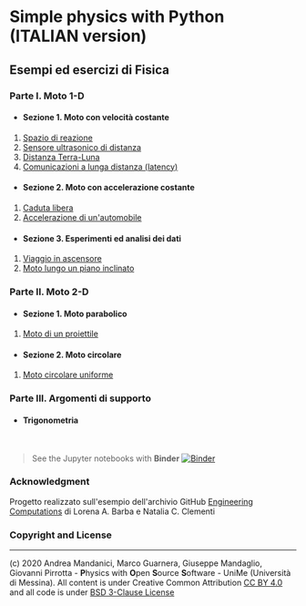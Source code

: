 # Simple physics with Python  (ITALIAN version)


## Esempi ed esercizi di Fisica

### Parte I. Moto 1-D
* #### Sezione 1. Moto con velocità costante
1. [Spazio di reazione](https://nbviewer.jupyter.org/github/POSS-UniMe/simple-physics-with-Python/blob/master/notebook/1-1-1-SpazioReazione.ipynb)
2. [Sensore ultrasonico di distanza](https://nbviewer.jupyter.org/github/POSS-UniMe/simple-physics-with-Python/blob/master/notebook/1-1-2-SensoreDistanza.ipynb)
3. [Distanza Terra-Luna](https://nbviewer.jupyter.org/github/POSS-UniMe/simple-physics-with-Python/blob/master/notebook/1-1-3-DistanzaTerraLunaVer2.ipynb)
4. [Comunicazioni a lunga distanza (latency)](https://nbviewer.jupyter.org/github/POSS-UniMe/simple-physics-with-Python/blob/master/notebook/1-1-4-ComunicazioniLungaDistanza.ipynb)

* #### Sezione 2. Moto con accelerazione costante
1. [Caduta libera](https://nbviewer.jupyter.org/github/POSS-UniMe/simple-physics-with-Python/blob/master/notebook/1-2-1-CadutaLibera.ipynb)
2. [Accelerazione di un'automobile](https://nbviewer.jupyter.org/github/POSS-UniMe/simple-physics-with-Python/blob/master/notebook/1-2-2-AccelerazioneAutomobile.ipynb)
* #### Sezione 3. Esperimenti ed analisi dei dati
1. [Viaggio in ascensore](https://nbviewer.jupyter.org/github/POSS-UniMe/simple-physics-with-Python/blob/master/notebook/1-3-1-ViaggioInAscensoreVer001.ipynb)
2. [Moto lungo un piano inclinato](https://nbviewer.jupyter.org/github/POSS-UniMe/simple-physics-with-Python/blob/master/notebook/1-3-2-PianoInclinato.ipynb)
### Parte II. Moto 2-D
* #### Sezione 1. Moto parabolico
1. [Moto di un proiettile](https://nbviewer.jupyter.org/github/POSS-UniMe/simple-physics-with-Python/blob/master/notebook/2-1-1-MotoProiettileVer02.ipynb)
* #### Sezione 2. Moto circolare
1. [Moto circolare uniforme](https://nbviewer.jupyter.org/github/POSS-UniMe/simple-physics-with-Python/blob/master/notebook/2-2-1-MotoCircolareUniforme.ipynb)

### Parte III. Argomenti di supporto
* #### Trigonometria

&nbsp;

> See the Jupyter notebooks with **Binder**
[![Binder](https://mybinder.org/badge_logo.svg)](https://mybinder.org/v2/gh/POSS-UniMe/simple-physics-with-Python/master)

### Acknowledgment
Progetto realizzato sull'esempio dell'archivio GitHub [Engineering Computations](https://github.com/engineersCode/EngComp)
di Lorena A. Barba e Natalia C. Clementi

### Copyright and License
--------------------------
(c) 2020 Andrea Mandanici, Marco Guarnera, Giuseppe Mandaglio, Giovanni Pirrotta - **P**hysics with **O**pen **S**ource **S**oftware - UniMe (Università di Messina). All content is under Creative Common Attribution  <a rel="license" href="https://creativecommons.org/licenses/by/4.0">CC BY 4.0<a/> 
 and all code is under [BSD 3-Clause License](https://opensource.org/licenses/BSD-3-Clause)
